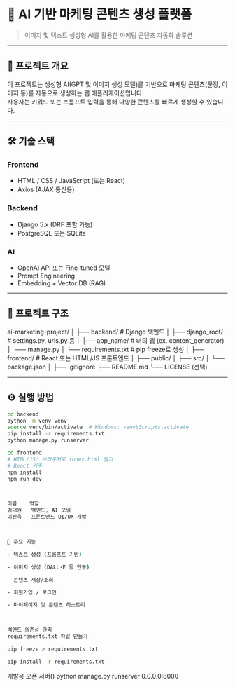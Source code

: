 # 🎯 AI 기반 마케팅 콘텐츠 생성 플랫폼

> 이미지 및 텍스트 생성형 AI를 활용한 마케팅 콘텐츠 자동화 솔루션

---

## 🚀 프로젝트 개요

이 프로젝트는 생성형 AI(GPT 및 이미지 생성 모델)를 기반으로 마케팅 콘텐츠(문장, 이미지 등)를 자동으로 생성하는 웹 애플리케이션입니다.  
사용자는 키워드 또는 프롬프트 입력을 통해 다양한 콘텐츠를 빠르게 생성할 수 있습니다.

---

## 🛠 기술 스택

### Frontend

- HTML / CSS / JavaScript (또는 React)
- Axios (AJAX 통신용)

### Backend

- Django 5.x (DRF 포함 가능)
- PostgreSQL 또는 SQLite

### AI

- OpenAI API 또는 Fine-tuned 모델
- Prompt Engineering
- Embedding + Vector DB (RAG)

---

## 📁 프로젝트 구조

ai-marketing-project/
│
├── backend/ # Django 백엔드
│ ├── django_root/ # settings.py, urls.py 등
│ ├── app_name/ # 너의 앱 (ex. content_generator)
│ ├── manage.py
│ └── requirements.txt # pip freeze로 생성
│
├── frontend/ # React 또는 HTML/JS 프론트엔드
│ ├── public/
│ ├── src/
│ └── package.json
│
├── .gitignore
├── README.md
└── LICENSE (선택)

---

## ⚙️ 실행 방법

```bash
cd backend
python -m venv venv
source venv/bin/activate  # Windows: venv\Scripts\activate
pip install -r requirements.txt
python manage.py runserver

cd frontend
# HTML/JS: 브라우저로 index.html 열기
# React 기준
npm install
npm run dev



이름	  역할
김대원	  백엔드, AI 모델
이진욱	  프론트엔드 UI/UX 개발



📌 주요 기능

- 텍스트 생성 (프롬프트 기반)

- 이미지 생성 (DALL·E 등 연동)

- 콘텐츠 저장/조회

- 회원가입 / 로그인

- 마이페이지 및 콘텐츠 히스토리



백엔드 의존성 관리
requirements.txt 파일 만들기

pip freeze > requirements.txt

pip install -r requirements.txt
```

개발용 오픈 서버()
python manage.py runserver 0.0.0.0:8000

